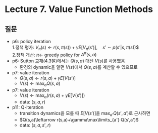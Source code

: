 # Lecture 7. Value Function Methods

## 질문
- p6: policy iteration  
  1.정책 평가:
  $V_\pi(s)\leftarrow r(s,\pi(s))+\gamma E\left[V_\pi(s')\right], \quad s'\sim p(s'|s,\pi(s))$$  
  2.정책 개선:
  $\pi\leftarrow$ greedy policy for $A^\pi(s,a)$  
- p6: Sutton 교재(4.3절)에서는 $Q(s,a)$ 대신 $V(s)$를 사용했음  
  - 환경의 dynamic을 알면 $V(s)$에서 $Q(s,a)$를 계산할 수 있으므로  
- p7: value iteration    
  - $Q(s,a)\leftarrow r(s,a)+\gamma E[V(s')]$    
  - $V(s)\leftarrow \max_a Q(s,a)$
- p7: value iteration  
  - $V(s)\leftarrow \max_{a} \left( r(s,a)+\gamma E[V(s')] \right)$
  - data: $(s,a,r)$
- p11: Q-iteration
  - transition dynamics을 모를 때 $E[V(s')]$을 $\max_{a'} Q(s',a')$로 근사하면   
  - $Q(s,a)\leftarrow r(s,a)+\gamma\max\limits_{a'} Q(s',a')$
  - data: $(s,a,s',r)$

  


